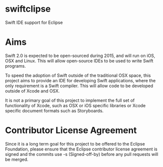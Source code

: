# swiftclipse
Swift IDE support for Eclipse

Aims
====

Swift 2.0 is expected to be open-sourced during 2015, and will run on iOS,
OSX and Linux. This will allow open-source IDEs to be used to write Swift
programs.

To speed the adoption of Swift outside of the traditional OSX space, this
project aims to provide an IDE for developing Swift applications, where
the only requirement is a Swift compiler. This will allow code to be developed
outside of Xcode and OSX.

It is not a primary goal of this project to implement the full set of
functionality of Xcode, such as OSX or iOS specific libraries or Xcode specific
document formats such as Storyboards.

Contributor License Agreement
====

Since it is a long term goal for this project to be offered to the Eclipse
Foundation, please ensure that the Eclipse contributor license agreement
is signed and the commits use -s (Signed-off-by) before any pull requests 
will be merged.

